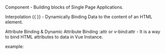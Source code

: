 Component - Building blocks of Single Page Applications.

Interpolation {{ }} - Dynamically Binding Data to the content of an HTML element.

Attribute Binding & Dynamic Attribute Binding  :attr or v-bind:attr - 
    It is a way to bind HTML attributes to data in Vue Instance.
    
example:
<script setup>
const mychannel = "https://www.youtube.com/channel/UCbBS5Mp6r9lB9-o8Hn1YMRw";
const amazingImage = "https://images.unsplash.com/photo-1715966966827-25a227141ee9?q=80&w=2670&auto=format&fit=crop&ixlib=rb-4.0.3&ixid=M3wxMjA3fDB8MHxwaG90by1wYWdlfHx8fGVufDB8fHx8fA%3D%3D";
const altText = "This is some image";
const imageWidth = 400;
const imageHeight = 400;
</script>
<template>
    <h1>Inside the attribute binding.</h1>
    <a :href="mychannel">My Channel</a><br><br/>
    <img :src="amazingImage" v-bind:alt="altText" :width="imageWidth" :height="imageHeight">
</template>